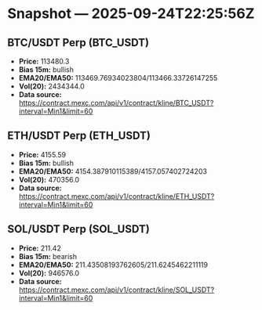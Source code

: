 # Snapshot — 2025-09-24T22:25:56Z

## BTC/USDT Perp (BTC_USDT)
- **Price:** 113480.3
- **Bias 15m:** bullish
- **EMA20/EMA50:** 113469.76934023804/113466.33726147255
- **Vol(20):** 2434344.0
- **Data source:** https://contract.mexc.com/api/v1/contract/kline/BTC_USDT?interval=Min1&limit=60

## ETH/USDT Perp (ETH_USDT)
- **Price:** 4155.59
- **Bias 15m:** bullish
- **EMA20/EMA50:** 4154.387910115389/4157.057402724203
- **Vol(20):** 470356.0
- **Data source:** https://contract.mexc.com/api/v1/contract/kline/ETH_USDT?interval=Min1&limit=60

## SOL/USDT Perp (SOL_USDT)
- **Price:** 211.42
- **Bias 15m:** bearish
- **EMA20/EMA50:** 211.43508193762605/211.6245462211119
- **Vol(20):** 946576.0
- **Data source:** https://contract.mexc.com/api/v1/contract/kline/SOL_USDT?interval=Min1&limit=60
